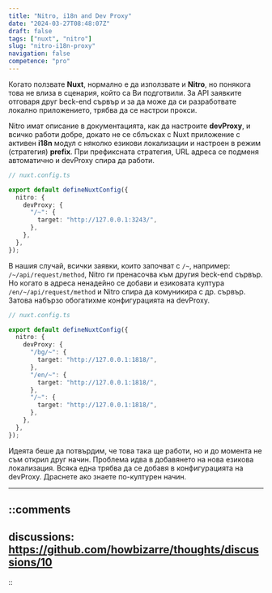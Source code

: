 ```yaml
---
title: "Nitro, i18n and Dev Proxy"
date: "2024-03-27T08:48:07Z"
draft: false
tags: ["nuxt", "nitro"]
slug: "nitro-i18n-proxy"
navigation: false
competence: "pro"
---
```


Когато ползвате **Nuxt**, нормално е да използвате и **Nitro**, но понякога това не влиза в сценария, който са Ви подготвили. За API заявките отговаря друг beck-end сървър и за да може да си разработвате локално приложението, трябва да се настрои прокси.

<!-- more -->

Nitro имат описание в документацията, как да настроите **devProxy**, и всичко работи добре, докато не се сблъсках с Nuxt приложение с активен **i18n** модул с няколко езикови локализации и настроен в режим (стратегия) **prefix**. При префиксната стратегия, URL адреса се подменя автоматично и devProxy спира да работи.

```typescript
// nuxt.config.ts

export default defineNuxtConfig({
  nitro: {
    devProxy: {
      "/~": {
        target: "http://127.0.0.1:3243/",
      },
    },
  },
});
```

В нашия случай, всички заявки, които започват с `/~`, например: `/~/api/request/method`, Nitro ги пренасочва към другия beck-end сървър. Но когато в адреса ненадейно се добави и езиковата култура `/en/~/api/request/method` и Nitro спира да комуникира с др. сървър. Затова набързо обогатихме конфигурацията на devProxy.

```typescript
// nuxt.config.ts

export default defineNuxtConfig({
  nitro: {
    devProxy: {
      "/bg/~": {
        target: "http://127.0.0.1:1818/",
      },
      "/en/~": {
        target: "http://127.0.0.1:1818/",
      },
      "/~": {
        target: "http://127.0.0.1:1818/",
      },
    },
  },
});
```

Идеята беше да потвърдим, че това така ще работи, но и до момента не съм открил друг начин. Проблема идва в добавянето на нова езикова локализация. Всяка една трябва да се добавя в конфигурацията на devProxy. Драснете ако знаете по-културен начин.

---

::comments
---
discussions: https://github.com/howbizarre/thoughts/discussions/10
---
::
